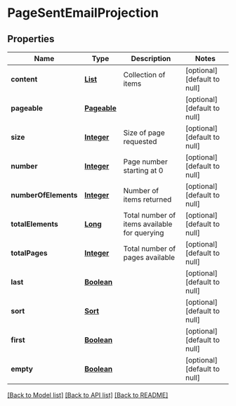 # PageSentEmailProjection
## Properties

Name | Type | Description | Notes
------------ | ------------- | ------------- | -------------
**content** | [**List**](SentEmailProjection) | Collection of items | [optional] [default to null]
**pageable** | [**Pageable**](Pageable) |  | [optional] [default to null]
**size** | [**Integer**](integer) | Size of page requested | [optional] [default to null]
**number** | [**Integer**](integer) | Page number starting at 0 | [optional] [default to null]
**numberOfElements** | [**Integer**](integer) | Number of items returned | [optional] [default to null]
**totalElements** | [**Long**](long) | Total number of items available for querying | [optional] [default to null]
**totalPages** | [**Integer**](integer) | Total number of pages available | [optional] [default to null]
**last** | [**Boolean**](boolean) |  | [optional] [default to null]
**sort** | [**Sort**](Sort) |  | [optional] [default to null]
**first** | [**Boolean**](boolean) |  | [optional] [default to null]
**empty** | [**Boolean**](boolean) |  | [optional] [default to null]

[[Back to Model list]](../README#documentation-for-models) [[Back to API list]](../README#documentation-for-api-endpoints) [[Back to README]](../README)

